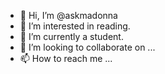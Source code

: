 - 👋 Hi, I’m @askmadonna
- 👀 I’m interested in reading.
- 🌱 I’m currently a student.
- 💞️ I’m looking to collaborate on ...
- 📫 How to reach me ...

<!---
askmadonna/askmadonna is a ✨ special ✨ repository because its `README.md` (this file) appears on your GitHub profile.
You can click the Preview link to take a look at your changes.
--->
